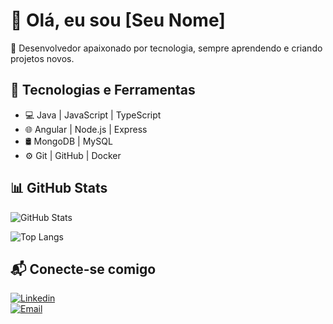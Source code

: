 # 👋 Olá, eu sou [Seu Nome]

🎯 Desenvolvedor apaixonado por tecnologia, sempre aprendendo e criando projetos novos.  

## 🚀 Tecnologias e Ferramentas
- 💻 Java | JavaScript | TypeScript  
- 🌐 Angular | Node.js | Express  
- 🛢️ MongoDB | MySQL  
- ⚙️ Git | GitHub | Docker  

## 📊 GitHub Stats
![GitHub Stats](https://github-readme-stats.vercel.app/api?username=SEU_USUARIO&show_icons=true&theme=tokyonight)

![Top Langs](https://github-readme-stats.vercel.app/api/top-langs/?username=SEU_USUARIO&layout=compact&theme=tokyonight)

## 📬 Conecte-se comigo
[![Linkedin](https://img.shields.io/badge/LinkedIn-blue?style=for-the-badge&logo=linkedin)](SEU_LINKEDIN)  
[![Email](https://img.shields.io/badge/Email-D14836?style=for-the-badge&logo=gmail&logoColor=white)](mailto:SEU_EMAIL)
